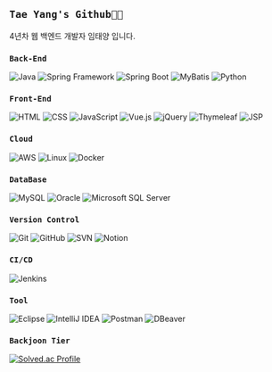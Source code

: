<h2><code>Tae Yang's Github👋👋</code></h2>
4년차 웹 백엔드 개발자 임태양 입니다.

<h3><code>Back-End</code></h3>

![Java](https://img.shields.io/badge/Java-007396?style=for-the-badge&logo=OpenJDK&logoColor=white)
![Spring Framework](https://img.shields.io/badge/Spring_Framework-6DB33F?style=for-the-badge&logo=Spring&logoColor=white)
![Spring Boot](https://img.shields.io/badge/Spring_Boot-6DB33F?style=for-the-badge&logo=Spring-Boot&logoColor=white)
![MyBatis](https://img.shields.io/badge/MyBatis-BF2626?style=for-the-badge&logo=MyBatis&logoColor=white)
![Python](https://img.shields.io/badge/Python-3776AB?style=for-the-badge&logo=Python&logoColor=white)

<h3><code>Front-End</code></h3>

![HTML](https://img.shields.io/badge/HTML5-E34F26?style=for-the-badge&logo=HTML5&logoColor=white)
![CSS](https://img.shields.io/badge/CSS3-1572B6?style=for-the-badge&logo=CSS3&logoColor=white)
![JavaScript](https://img.shields.io/badge/JavaScript-F7DF1E?style=for-the-badge&logo=JavaScript&logoColor=black)
![Vue.js](https://img.shields.io/badge/Vue.js-4FC08D?style=for-the-badge&logo=vue.js&logoColor=white)
![jQuery](https://img.shields.io/badge/jQuery-0769AD?style=for-the-badge&logo=jQuery&logoColor=white)
![Thymeleaf](https://img.shields.io/badge/Thymeleaf-005F0F?style=for-the-badge&logo=Thymeleaf&logoColor=white)
![JSP](https://img.shields.io/badge/JSP-007396?style=for-the-badge&logo=java&logoColor=white)

<h3><code>Cloud</code></h3>

![AWS](https://img.shields.io/badge/AWS-232F3E?style=for-the-badge&logo=Amazon-AWS&logoColor=white)
![Linux](https://img.shields.io/badge/Linux-FCC624?style=for-the-badge&logo=Linux&logoColor=black)
![Docker](https://img.shields.io/badge/Docker-2496ED?style=for-the-badge&logo=Docker&logoColor=white)

<h3><code>DataBase</code></h3>

![MySQL](https://img.shields.io/badge/MySQL-4479A1?style=for-the-badge&logo=MySQL&logoColor=white)
![Oracle](https://img.shields.io/badge/Oracle-F80000?style=for-the-badge&logo=Oracle&logoColor=white)
![Microsoft SQL Server](https://img.shields.io/badge/Microsoft_SQL_Server-CC2927?style=for-the-badge&logo=Microsoft-SQL-Server&logoColor=white)

<h3><code>Version Control</code></h3>

![Git](https://img.shields.io/badge/Git-F05032?style=for-the-badge&logo=Git&logoColor=white)
![GitHub](https://img.shields.io/badge/GitHub-181717?style=for-the-badge&logo=GitHub&logoColor=white)
![SVN](https://img.shields.io/badge/Subversion-809CC9?style=for-the-badge&logo=Subversion&logoColor=white)
![Notion](https://img.shields.io/badge/Notion-000000?style=for-the-badge&logo=Notion&logoColor=white)

<h3><code>CI/CD</code></h3>

![Jenkins](https://img.shields.io/badge/Jenkins-D24939?style=for-the-badge&logo=Jenkins&logoColor=white)

<h3><code>Tool</code></h3>

![Eclipse](https://img.shields.io/badge/Eclipse-2C2255?style=for-the-badge&logo=Eclipse&logoColor=white)
![IntelliJ IDEA](https://img.shields.io/badge/IntelliJ_IDEA-000000?style=for-the-badge&logo=IntelliJ-IDEA&logoColor=white)
![Postman](https://img.shields.io/badge/Postman-FF6C37?style=for-the-badge&logo=Postman&logoColor=white)
![DBeaver](https://img.shields.io/badge/DBeaver-372923?style=for-the-badge&logo=DBeaver&logoColor=white)

<h3><code>Backjoon Tier</code></h3>  <!--백준 티어-->

[![Solved.ac Profile](http://mazassumnida.wtf/api/v2/generate_badge?boj=sunskyhyun)](https://solved.ac/sunskyhyun/)

<!--
**sun8183/sun8183** is a ✨ _special_ ✨ repository because its `README.md` (this file) appears on your GitHub profile.

Here are some ideas to get you started:

- 🔭 I’m currently working on ...
- 🌱 I’m currently learning ...
- 👯 I’m looking to collaborate on ...
- 🤔 I’m looking for help with ...
- 💬 Ask me about ...
- 📫 How to reach me: ...
- 😄 Pronouns: ...
- ⚡ Fun fact: ...
-->
